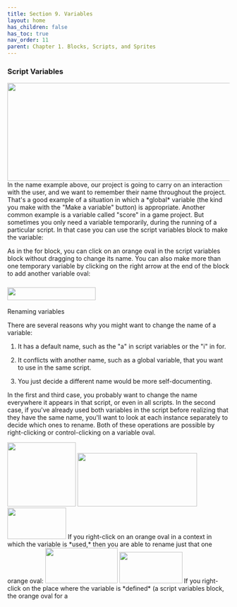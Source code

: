 ```yaml
---
title: Section 9. Variables
layout: home
has_children: false
has_toc: true
nav_order: 11
parent: Chapter 1. Blocks, Scripts, and Sprites
---
```


### Script Variables

<img src="/snap-manual/assets/images/image102.png" style="width:528px; height:222px">
In the name example above, our project is going to
carry on an interaction with the user, and we want to remember their
name throughout the project. That's a good example of a situation in
which a *global* variable (the kind you make with the "Make a variable"
button) is appropriate. Another common example is a variable called
"score" in a game project. But sometimes you only need a variable
temporarily, during the running of a particular script. In that case you
can use the script variables block to make the variable:

As in the for block, you can click on an orange oval in the script
variables block without dragging to change its name. You can also make
more than one temporary variable by clicking on the right arrow at the
end of the block to add another variable oval:

### <img src="/snap-manual/assets/images/image106.png" style="width:200px; height:29px">
Renaming variables

There are several reasons why you might want to change the name of a
variable:

1.  It has a default name, such as the "a" in script variables or the
    "i" in for.

2.  It conflicts with another name, such as a global variable, that you
    want to use in the same script.

3.  You just decide a different name would be more self-documenting.

In the first and third case, you probably want to change the name
everywhere it appears in that script, or even in all scripts. In the
second case, if you've already used both variables in the script before
realizing that they have the same name, you'll want to look at each
instance separately to decide which ones to rename. Both of these
operations are possible by right-clicking or control-clicking on a
variable oval.

<img src="/snap-manual/assets/images/image107.png" style="width:155px; height:145px">
<img src="/snap-manual/assets/images/image108.png" style="width:271px; height:121px">
<img src="/snap-manual/assets/images/image109.png" style="width:133px; height:71px">
If you right-click on an orange oval in a
context in which the variable is *used,* then you are able to rename
just that one orange oval:

<img src="/snap-manual/assets/images/image110.png" style="width:164px; height:80px">
<img src="/snap-manual/assets/images/image111.png" style="width:143px; height:71px">
If you right-click on the place where the
variable is *defined* (a script variables block, the orange oval for a
